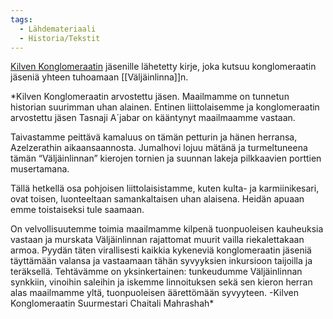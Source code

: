 ```yaml
---
tags:
  - Lähdemateriaali
  - Historia/Tekstit
---
```

[Kilven Konglomeraatin](Kilven%20Konglomeraatti.md)  jäsenille lähetetty kirje, joka kutsuu konglomeraatin jäseniä yhteen tuhoamaan [[Väljäinlinna]]n.

*Kilven Konglomeraatin arvostettu jäsen. Maailmamme on tunnetun historian suurimman uhan alainen. Entinen liittolaisemme ja konglomeraatin arvostettu jäsen Tasnaji A´jabar on kääntynyt maailmaamme vastaan. 

Taivastamme peittävä kamaluus on tämän petturin ja hänen herransa, Azelzerathin aikaansaannosta. Jumalhovi lojuu mätänä ja turmeltuneena tämän “Väljäinlinnan” kierojen tornien ja suunnan lakeja pilkkaavien porttien musertamana.

Tällä hetkellä osa pohjoisen liittolaisistamme, kuten kulta- ja karmiinikesari, ovat toisen, luonteeltaan samankaltaisen uhan alaisena. Heidän apuaan emme toistaiseksi tule saamaan. 

On velvollisuutemme toimia maailmamme kilpenä tuonpuoleisen kauheuksia vastaan ja murskata Väljäinlinnan rajattomat muurit vailla riekalettakaan armoa. Pyydän täten virallisesti kaikkia kykeneviä konglomeraatin jäseniä täyttämään valansa ja vastaamaan tähän syvyyksien inkursioon taijoilla ja teräksellä. Tehtävämme on yksinkertainen: tunkeudumme Väljäinlinnan synkkiin, vinoihin saleihin ja iskemme linnoituksen sekä sen kieron herran alas maailmamme yltä, tuonpuoleisen äärettömään syvyyteen. -Kilven Konglomeraatin Suurmestari Chaitali Mahrashah*
